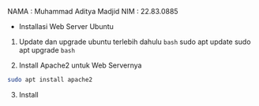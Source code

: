 NAMA  : Muhammad Aditya Madjid
NIM   : 22.83.0885

- Installasi Web Server Ubuntu

1. Update dan upgrade ubuntu terlebih dahulu
```bash```
sudo apt update
sudo apt upgrade 
```bash```

2. Install Apache2 untuk Web Servernya
```bash
sudo apt install apache2
```

3. Install 
